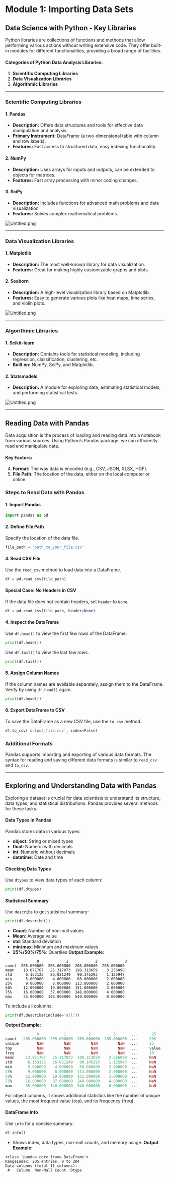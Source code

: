 

# Module 1: Importing Data Sets
## Data Science with Python - Key Libraries
Python libraries are collections of functions and methods that allow performing various actions without writing extensive code. They offer built-in modules for different functionalities, providing a broad range of facilities.
#### Categories of Python Data Analysis Libraries:
1. **Scientific Computing Libraries**
2. **Data Visualization Libraries**
3. **Algorithmic Libraries**

___
### Scientific Computing Libraries
#### 1. **Pandas**
- **Description:** Offers data structures and tools for effective data manipulation and analysis.
- **Primary Instrument:** DataFrame (a two-dimensional table with column and row labels).
- **Features:** Fast access to structured data, easy indexing functionality.
#### 2. **NumPy**
- **Description:** Uses arrays for inputs and outputs, can be extended to objects for matrices.
- **Features:** Fast array processing with minor coding changes.
#### 3. **SciPy**
- **Description:** Includes functions for advanced math problems and data visualization.
- **Features:** Solves complex mathematical problems.

![Untitled.png](https://prod-files-secure.s3.us-west-2.amazonaws.com/03e82b26-cccb-4906-bb56-adabcbdc0655/997ac361-58a8-4f04-bb0f-79fea4baa761/Untitled.png?X-Amz-Algorithm=AWS4-HMAC-SHA256&X-Amz-Content-Sha256=UNSIGNED-PAYLOAD&X-Amz-Credential=ASIAZI2LB4665B7ZNPW2%2F20250207%2Fus-west-2%2Fs3%2Faws4_request&X-Amz-Date=20250207T111208Z&X-Amz-Expires=3600&X-Amz-Security-Token=IQoJb3JpZ2luX2VjEFgaCXVzLXdlc3QtMiJHMEUCIGd6F5wd4uRc9LlJrDGZE2LqVD3nXt1KfQ2cIukM0JeYAiEAsohUXDClDvZjThu2Md%2FsFJen2BWpl5E3Gi%2B7GCAzCmQq%2FwMIcRAAGgw2Mzc0MjMxODM4MDUiDCaxbrziRC1DQrBdmSrcA%2BdqpYEVD8y%2BfUMkGITL2RGk9EjQRmndH5HAmyBKky5oJrADCgDzKC4uk2JM1DFEZPAimXfrumTpW%2FflAJ3BlTH4Bdcz4UVqrq7lfHB9obkGE4WuYkIfu525lLIWCAvbUjCHiNJ%2BW%2Bdxfw5NwWuTC952gIRvW%2F4%2Bdf947lvLdKYysAmnPiJL%2FOqH3ftzYol%2FsZ0xJjh9OwvZIo%2Fp9%2FJN0izd%2F5fWQTDdDOJZ4gYoOyVTmX0u%2BKF%2FH57irseIsvlfHNaDPYqMCq8I98UgyR1s5RIK1XTY%2FtYKeckrB2pi7QcK41H2K2huS6Bo2H1EzRjwkr6yPLznFGJp7iWzVuxUR5%2FghSAfPCLrZ4Nf005eE%2FzVrtEUfiKNeUufS2tZvH28woSVzZ21lCd21lvu8cB%2Fc2jvOKC1DB24kDxtuXLQz6Qol2%2FudZ8KKutSsUxLwfQ9wfSgIH6rhO5LRwIGn72kefntU%2FnWtx%2Bd0MCjlgBt1KDs9GUMfO3HU0jXsvqaESLQBdQI9wksw9A55Q3sSdQB7ZEy0%2BxXst7OS2v60jcGJSxG7uHGnoGjVBRgJL8R%2FgiSIjvePZhNXUst%2BPB7EE5TD1xz9R3%2BKBOWpIAYeQId4480ykAaT9TT7TolmMhMMML5lr0GOqUByPRuLGkdTs6RYfG7vMmSOifXZiIKXMiixs8K3acSjCFUJd%2Fan5s22nyFgukfwG%2BPlDZYy7TVVRtf53wY8TeZqU3aNz26cLfmDh3xxV732%2Bdojclt0J%2FiRq3eloY2ESo8%2FiKHSyz%2Fz8FT%2FYRyjRqrYblQpvOwOatw1o%2Bn3Lbduvl2WVQxv4Ox5lvi19EB4bMdFvSEE7nVyF36tiICOuMc5olqAcrM&X-Amz-Signature=35f122873f2dbbebc9eda5e26e9cbf5392e4eab223b6eb33a26d1889ab30d539&X-Amz-SignedHeaders=host&x-id=GetObject)
___
### Data Visualization Libraries
#### 1. **Matplotlib**
- **Description:** The most well-known library for data visualization.
- **Features:** Great for making highly customizable graphs and plots.
#### 2. **Seaborn**
- **Description:** A high-level visualization library based on Matplotlib.
- **Features:** Easy to generate various plots like heat maps, time series, and violin plots.

![Untitled.png](https://prod-files-secure.s3.us-west-2.amazonaws.com/03e82b26-cccb-4906-bb56-adabcbdc0655/733d1e42-5a53-4fd8-90c1-3d85254369a6/Untitled.png?X-Amz-Algorithm=AWS4-HMAC-SHA256&X-Amz-Content-Sha256=UNSIGNED-PAYLOAD&X-Amz-Credential=ASIAZI2LB4663YSFXEAI%2F20250207%2Fus-west-2%2Fs3%2Faws4_request&X-Amz-Date=20250207T111207Z&X-Amz-Expires=3600&X-Amz-Security-Token=IQoJb3JpZ2luX2VjEFgaCXVzLXdlc3QtMiJHMEUCIAPDyyQ%2BAjl1g%2FYWTxLLCRoy88SUxy095UPdkyv%2BFoxxAiEAx0bwGZae1pmiQ5pXuC%2B9yqSxx5wt0Irv9U8YJsuNfWoq%2FwMIcRAAGgw2Mzc0MjMxODM4MDUiDHQQHgVFXXyXCrNahSrcA6QHdFgvDxP%2FHnio1UhHu6W25AFqkbk%2Br%2FDxANaXbDRy0Ef0or2bneZAjPKPchGFFQumLdPGaR0OkPA8bH%2FJDcVn3jqyZ%2FmLzSOfvlCW9GQW434UnMwmu0YMaeoftsT%2BR87bECGfPLqfsaHTGYsWYejWqdm4E4RvTwuOAb4caJkDolcAjGZKUPAa0du14TSyCAkmMbvWSgsyNpiSmew6EaZCBEM%2BJ60WM0h2ZhMI3DT%2BL9LmQfb0KcdioefJgAoeb3cjkSsN%2B0dQc6gozsf4x6cgF7i44KRMHCSZ%2FL8Rz%2Fd%2BrZlP7mNJkMdC3xGjdNg3gxngOmQISJryAQgZ%2Bq49CzeN72Vz4heho9LkI3MVs16eRshzYtWkNxZ9EYud6h9EYdibZzONpFn5Nm5Ve4yTvcW7CP3mKr4WnLRBe1inxUTb4RJZ1cYJZmBeCteDfQ8M%2BiwvAf7x0%2BgrW36lBGlhASIx9LrV%2F%2BCUdBbGzo%2BYb9qjC6FO4DvSE4itDrIm1zRnxAJVkCXxZRYBCHvNfn%2By99ufDQaz1JKYlq6tjWImkgdN6F5YGqq9INMEBnx9wyRXCUUeEdauzOHuuaHlq%2BrQRsN5WODAasvkYnBIjTluAFjRHTML8ogyUNnZCpPpMML5lr0GOqUBDLmG1sUhhyrY59Yw3FNpia3a16s3tVjhDIBqn8pSeOSO0gkX%2FQ8o5wXChRp14MisNRXJ6yAe6nDHgEgc5YNVJB4H3dQ%2Belr7s5uYL2LcUnR2wUZeTh2JRZUuIhd6Goawm2QItY0DO%2F%2B8qzryRXrEZI94rBESjZ4sBF0TRNhsNHmYaMCQ4SWalxjSAZ2JC8rCvoB55aS5DQ9Trpn6g4G3OsNt6Jxv&X-Amz-Signature=2baa0ed18bc7f845a4771138d61f0133fdde70a8b70929abcbc6ead289d71f67&X-Amz-SignedHeaders=host&x-id=GetObject)
___
### Algorithmic Libraries
#### 1. **Scikit-learn**
- **Description:** Contains tools for statistical modeling, including regression, classification, clustering, etc.
- **Built on:** NumPy, SciPy, and Matplotlib.
#### 2. **Statsmodels**
- **Description:** A module for exploring data, estimating statistical models, and performing statistical tests.

![Untitled.png](https://prod-files-secure.s3.us-west-2.amazonaws.com/03e82b26-cccb-4906-bb56-adabcbdc0655/c62885f5-417d-4179-834f-d68f8f2bdf39/Untitled.png?X-Amz-Algorithm=AWS4-HMAC-SHA256&X-Amz-Content-Sha256=UNSIGNED-PAYLOAD&X-Amz-Credential=ASIAZI2LB4663YSFXEAI%2F20250207%2Fus-west-2%2Fs3%2Faws4_request&X-Amz-Date=20250207T111207Z&X-Amz-Expires=3600&X-Amz-Security-Token=IQoJb3JpZ2luX2VjEFgaCXVzLXdlc3QtMiJHMEUCIAPDyyQ%2BAjl1g%2FYWTxLLCRoy88SUxy095UPdkyv%2BFoxxAiEAx0bwGZae1pmiQ5pXuC%2B9yqSxx5wt0Irv9U8YJsuNfWoq%2FwMIcRAAGgw2Mzc0MjMxODM4MDUiDHQQHgVFXXyXCrNahSrcA6QHdFgvDxP%2FHnio1UhHu6W25AFqkbk%2Br%2FDxANaXbDRy0Ef0or2bneZAjPKPchGFFQumLdPGaR0OkPA8bH%2FJDcVn3jqyZ%2FmLzSOfvlCW9GQW434UnMwmu0YMaeoftsT%2BR87bECGfPLqfsaHTGYsWYejWqdm4E4RvTwuOAb4caJkDolcAjGZKUPAa0du14TSyCAkmMbvWSgsyNpiSmew6EaZCBEM%2BJ60WM0h2ZhMI3DT%2BL9LmQfb0KcdioefJgAoeb3cjkSsN%2B0dQc6gozsf4x6cgF7i44KRMHCSZ%2FL8Rz%2Fd%2BrZlP7mNJkMdC3xGjdNg3gxngOmQISJryAQgZ%2Bq49CzeN72Vz4heho9LkI3MVs16eRshzYtWkNxZ9EYud6h9EYdibZzONpFn5Nm5Ve4yTvcW7CP3mKr4WnLRBe1inxUTb4RJZ1cYJZmBeCteDfQ8M%2BiwvAf7x0%2BgrW36lBGlhASIx9LrV%2F%2BCUdBbGzo%2BYb9qjC6FO4DvSE4itDrIm1zRnxAJVkCXxZRYBCHvNfn%2By99ufDQaz1JKYlq6tjWImkgdN6F5YGqq9INMEBnx9wyRXCUUeEdauzOHuuaHlq%2BrQRsN5WODAasvkYnBIjTluAFjRHTML8ogyUNnZCpPpMML5lr0GOqUBDLmG1sUhhyrY59Yw3FNpia3a16s3tVjhDIBqn8pSeOSO0gkX%2FQ8o5wXChRp14MisNRXJ6yAe6nDHgEgc5YNVJB4H3dQ%2Belr7s5uYL2LcUnR2wUZeTh2JRZUuIhd6Goawm2QItY0DO%2F%2B8qzryRXrEZI94rBESjZ4sBF0TRNhsNHmYaMCQ4SWalxjSAZ2JC8rCvoB55aS5DQ9Trpn6g4G3OsNt6Jxv&X-Amz-Signature=d8663453d416b790ca1bd0a2b200c5989e00cca605e2e1db5646ea40141f53d7&X-Amz-SignedHeaders=host&x-id=GetObject)
___
## Reading Data with Pandas
Data acquisition is the process of loading and reading data into a notebook from various sources. Using Python’s Pandas package, we can efficiently read and manipulate data.
#### Key Factors:
4. **Format:** The way data is encoded (e.g., CSV, JSON, XLSX, HDF).
5. **File Path:** The location of the data, either on the local computer or online.
### Steps to Read Data with Pandas
#### 1. **Import Pandas**
```python
import pandas as pd
```
#### 2. **Define File Path**
Specify the location of the data file.
```python
file_path = 'path_to_your_file.csv'
```
#### 3. **Read CSV File**
Use the `read_csv` method to load data into a DataFrame.
```python
df = pd.read_csv(file_path)
```
#### Special Case: No Headers in CSV
If the data file does not contain headers, set `header` to `None`.
```python
df = pd.read_csv(file_path, header=None)
```
#### 4. **Inspect the DataFrame**
Use `df.head()` to view the first few rows of the DataFrame.
```python
print(df.head())
```
Use `df.tail()` to view the last few rows.
```python
print(df.tail())
```
#### 5. **Assign Column Names**
If the column names are available separately, assign them to the DataFrame.
Verify by using `df.head()` again.
```python
print(df.head())
```
#### 6. **Export DataFrame to CSV**
To save the DataFrame as a new CSV file, use the `to_csv` method.
```python
df.to_csv('output_file.csv', index=False)
```
### Additional Formats
Pandas supports importing and exporting of various data formats. The syntax for reading and saving different data formats is similar to `read_csv` and `to_csv`.
___
## Exploring and Understanding Data with Pandas
Exploring a dataset is crucial for data scientists to understand its structure, data types, and statistical distributions. Pandas provides several methods for these tasks.
#### Data Types in Pandas
Pandas stores data in various types:
- **object**: String or mixed types
- **float**: Numeric with decimals
- **int**: Numeric without decimals
- **datetime**: Date and time
#### Checking Data Types
Use `dtypes` to view data types of each column:
```python
print(df.dtypes)
```
#### Statistical Summary
Use `describe` to get statistical summary:
```python
print(df.describe())
```
- **Count**: Number of non-null values
- **Mean**: Average value
- **std**: Standard deviation
- **min/max**: Minimum and maximum values
- **25%/50%/75%**: Quartiles
**Output Example:**
```plain text
              0            1            2            3
count  205.000000  205.000000  205.000000  205.000000
mean    13.071707   25.317073  198.313659    3.256098
std      6.153123   26.021249   90.145293    1.125947
min      5.000000    4.000000   68.000000    2.000000
25%      9.000000    8.000000  113.000000    2.000000
50%     12.000000   19.000000  151.000000    3.000000
75%     16.000000   37.000000  248.000000    4.000000
max     35.000000  148.000000  540.000000    8.000000
```
To include all columns:
```python
print(df.describe(include='all'))
```
**Output Example:**
```r
              0           1          2          3       ...      25       26       27
count   205.000000  205.000000  205.000000  205.000000  ...     205      205      205
unique        NaN         NaN         NaN         NaN   ...     25       25       25
top           NaN         NaN         NaN         NaN   ...     value    value    value
freq          NaN         NaN         NaN         NaN   ...     10       10       10
mean     13.071707   25.317073  198.313659    3.256098  ...     NaN      NaN      NaN
std       6.153123   26.021249   90.145293    1.125947  ...     NaN      NaN      NaN
min       5.000000    4.000000   68.000000    2.000000  ...     NaN      NaN      NaN
25%       9.000000    8.000000  113.000000    2.000000  ...     NaN      NaN      NaN
50%      12.000000   19.000000  151.000000    3.000000  ...     NaN      NaN      NaN
75%      16.000000   37.000000  248.000000    4.000000  ...     NaN      NaN      NaN
max      35.000000  148.000000  540.000000    8.000000  ...     NaN      NaN      NaN
```
For object columns, it shows additional statistics like the number of unique values, the most frequent value (top), and its frequency (freq).
#### DataFrame Info
Use `info` for a concise summary:
```python
df.info()
```
- Shows index, data types, non-null counts, and memory usage.
**Output Example:**
```less
<class 'pandas.core.frame.DataFrame'>
RangeIndex: 205 entries, 0 to 204
Data columns (total 11 columns):
 #   Column  Non-Null Count  Dtype
